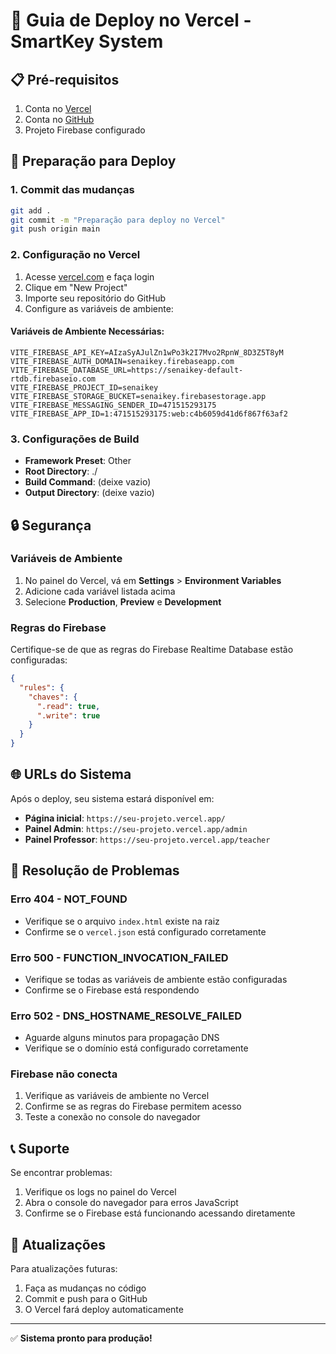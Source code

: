 # 🚀 Guia de Deploy no Vercel - SmartKey System

## 📋 Pré-requisitos

1. Conta no [Vercel](https://vercel.com)
2. Conta no [GitHub](https://github.com)
3. Projeto Firebase configurado

## 🔧 Preparação para Deploy

### 1. Commit das mudanças
```bash
git add .
git commit -m "Preparação para deploy no Vercel"
git push origin main
```

### 2. Configuração no Vercel

1. Acesse [vercel.com](https://vercel.com) e faça login
2. Clique em "New Project"
3. Importe seu repositório do GitHub
4. Configure as variáveis de ambiente:

#### Variáveis de Ambiente Necessárias:
```
VITE_FIREBASE_API_KEY=AIzaSyAJulZn1wPo3k2I7Mvo2RpnW_8D3Z5T8yM
VITE_FIREBASE_AUTH_DOMAIN=senaikey.firebaseapp.com
VITE_FIREBASE_DATABASE_URL=https://senaikey-default-rtdb.firebaseio.com
VITE_FIREBASE_PROJECT_ID=senaikey
VITE_FIREBASE_STORAGE_BUCKET=senaikey.firebasestorage.app
VITE_FIREBASE_MESSAGING_SENDER_ID=471515293175
VITE_FIREBASE_APP_ID=1:471515293175:web:c4b6059d41d6f867f63af2
```

### 3. Configurações de Build
- **Framework Preset**: Other
- **Root Directory**: ./
- **Build Command**: (deixe vazio)
- **Output Directory**: (deixe vazio)

## 🔒 Segurança

### Variáveis de Ambiente
1. No painel do Vercel, vá em **Settings** > **Environment Variables**
2. Adicione cada variável listada acima
3. Selecione **Production**, **Preview** e **Development**

### Regras do Firebase
Certifique-se de que as regras do Firebase Realtime Database estão configuradas:

```json
{
  "rules": {
    "chaves": {
      ".read": true,
      ".write": true
    }
  }
}
```

## 🌐 URLs do Sistema

Após o deploy, seu sistema estará disponível em:
- **Página inicial**: `https://seu-projeto.vercel.app/`
- **Painel Admin**: `https://seu-projeto.vercel.app/admin`
- **Painel Professor**: `https://seu-projeto.vercel.app/teacher`

## 🐛 Resolução de Problemas

### Erro 404 - NOT_FOUND
- Verifique se o arquivo `index.html` existe na raiz
- Confirme se o `vercel.json` está configurado corretamente

### Erro 500 - FUNCTION_INVOCATION_FAILED
- Verifique se todas as variáveis de ambiente estão configuradas
- Confirme se o Firebase está respondendo

### Erro 502 - DNS_HOSTNAME_RESOLVE_FAILED
- Aguarde alguns minutos para propagação DNS
- Verifique se o domínio está configurado corretamente

### Firebase não conecta
1. Verifique as variáveis de ambiente no Vercel
2. Confirme se as regras do Firebase permitem acesso
3. Teste a conexão no console do navegador

## 📞 Suporte

Se encontrar problemas:
1. Verifique os logs no painel do Vercel
2. Abra o console do navegador para erros JavaScript
3. Confirme se o Firebase está funcionando acessando diretamente

## 🔄 Atualizações

Para atualizações futuras:
1. Faça as mudanças no código
2. Commit e push para o GitHub
3. O Vercel fará deploy automaticamente

---

✅ **Sistema pronto para produção!**
